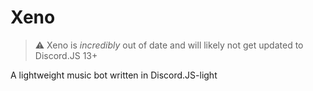 # Xeno

> ⚠️ Xeno is *incredibly* out of date and will likely not get updated to Discord.JS 13+

A lightweight music bot written in Discord.JS-light
